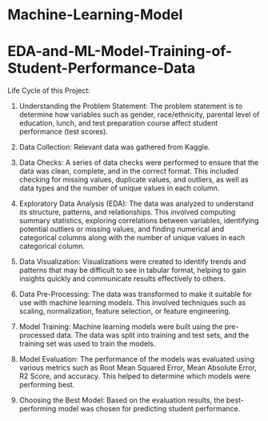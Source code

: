 # Machine-Learning-Model

# EDA-and-ML-Model-Training-of-Student-Performance-Data

Life Cycle of this Project:

1. Understanding the Problem Statement: The problem statement is to determine how variables such as gender, race/ethnicity, parental level of education, lunch, and test preparation course affect student performance (test scores).


2. Data Collection: Relevant data was gathered from Kaggle.


3. Data Checks: A series of data checks were performed to ensure that the data was clean, complete, and in the correct format. This included checking for missing values, duplicate values, and outliers, as well as data types and the number of unique values in each column.


4. Exploratory Data Analysis (EDA): The data was analyzed to understand its structure, patterns, and relationships. This involved computing summary statistics, exploring correlations between variables, identifying potential outliers or missing values, and finding numerical and categorical columns along with the number of unique values in each categorical column.


5. Data Visualization: Visualizations were created to identify trends and patterns that may be difficult to see in tabular format, helping to gain insights quickly and communicate results effectively to others.


6. Data Pre-Processing: The data was transformed to make it suitable for use with machine learning models. This involved techniques such as scaling, normalization, feature selection, or feature engineering.


7. Model Training: Machine learning models were built using the pre-processed data. The data was split into training and test sets, and the training set was used to train the models.


8. Model Evaluation: The performance of the models was evaluated using various metrics such as Root Mean Squared Error, Mean Absolute Error, R2 Score, and accuracy. This helped to determine which models were performing best.


9. Choosing the Best Model: Based on the evaluation results, the best-performing model was chosen for predicting student performance.
